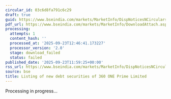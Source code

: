 ```yaml
---
circular_id: 03c6d8fa791c6c29
draft: true
guid: https://www.bseindia.com/markets/MarketInfo/DispNoticesNCirculars.aspx?Noticeid={41CC2683-3574-4216-A51A-A9780744FF63}&noticeno=20250923-28&dt=09/23/2025&icount=28&totcount=55&flag=0
pdf_url: https://www.bseindia.com/markets/MarketInfo/DownloadAttach.aspx?id=20250923-28&attachedId=
processing:
  attempts: 1
  content_hash: ''
  processed_at: '2025-09-23T12:46:41.173227'
  processor_version: '2.0'
  stage: download_failed
  status: failed
published_date: '2025-09-23T11:59:25+00:00'
rss_url: https://www.bseindia.com/markets/MarketInfo/DispNoticesNCirculars.aspx?Noticeid={41CC2683-3574-4216-A51A-A9780744FF63}&noticeno=20250923-28&dt=09/23/2025&icount=28&totcount=55&flag=0
source: bse
title: Listing of new debt securities of 360 ONE Prime Limited
---
```


Processing in progress...